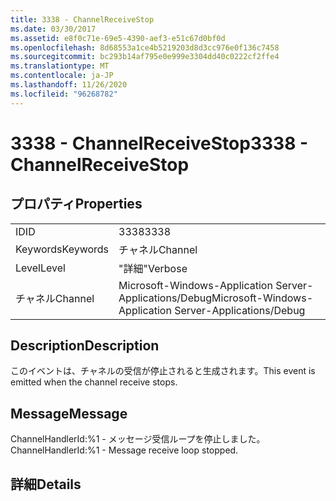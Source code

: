 ```yaml
---
title: 3338 - ChannelReceiveStop
ms.date: 03/30/2017
ms.assetid: e8f0c71e-69e5-4390-aef3-e51c67d0bf0d
ms.openlocfilehash: 8d68553a1ce4b5219203d8d3cc976e0f136c7458
ms.sourcegitcommit: bc293b14af795e0e999e3304dd40c0222cf2ffe4
ms.translationtype: MT
ms.contentlocale: ja-JP
ms.lasthandoff: 11/26/2020
ms.locfileid: "96268782"
---
```

# <a name="3338---channelreceivestop"></a><span data-ttu-id="227f9-102">3338 - ChannelReceiveStop</span><span class="sxs-lookup"><span data-stu-id="227f9-102">3338 - ChannelReceiveStop</span></span>

## <a name="properties"></a><span data-ttu-id="227f9-103">プロパティ</span><span class="sxs-lookup"><span data-stu-id="227f9-103">Properties</span></span>  
  
|||  
|-|-|  
|<span data-ttu-id="227f9-104">ID</span><span class="sxs-lookup"><span data-stu-id="227f9-104">ID</span></span>|<span data-ttu-id="227f9-105">3338</span><span class="sxs-lookup"><span data-stu-id="227f9-105">3338</span></span>|  
|<span data-ttu-id="227f9-106">Keywords</span><span class="sxs-lookup"><span data-stu-id="227f9-106">Keywords</span></span>|<span data-ttu-id="227f9-107">チャネル</span><span class="sxs-lookup"><span data-stu-id="227f9-107">Channel</span></span>|  
|<span data-ttu-id="227f9-108">Level</span><span class="sxs-lookup"><span data-stu-id="227f9-108">Level</span></span>|<span data-ttu-id="227f9-109">"詳細"</span><span class="sxs-lookup"><span data-stu-id="227f9-109">Verbose</span></span>|  
|<span data-ttu-id="227f9-110">チャネル</span><span class="sxs-lookup"><span data-stu-id="227f9-110">Channel</span></span>|<span data-ttu-id="227f9-111">Microsoft-Windows-Application Server-Applications/Debug</span><span class="sxs-lookup"><span data-stu-id="227f9-111">Microsoft-Windows-Application Server-Applications/Debug</span></span>|  
  
## <a name="description"></a><span data-ttu-id="227f9-112">Description</span><span class="sxs-lookup"><span data-stu-id="227f9-112">Description</span></span>  

 <span data-ttu-id="227f9-113">このイベントは、チャネルの受信が停止されると生成されます。</span><span class="sxs-lookup"><span data-stu-id="227f9-113">This event is emitted when the channel receive stops.</span></span>  
  
## <a name="message"></a><span data-ttu-id="227f9-114">Message</span><span class="sxs-lookup"><span data-stu-id="227f9-114">Message</span></span>  

 <span data-ttu-id="227f9-115">ChannelHandlerId:%1 - メッセージ受信ループを停止しました。</span><span class="sxs-lookup"><span data-stu-id="227f9-115">ChannelHandlerId:%1 - Message receive loop stopped.</span></span>  
  
## <a name="details"></a><span data-ttu-id="227f9-116">詳細</span><span class="sxs-lookup"><span data-stu-id="227f9-116">Details</span></span>
